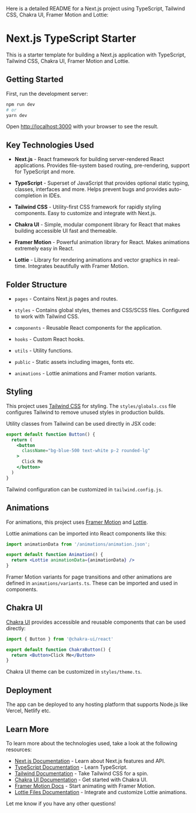 Here is a detailed README for a Next.js project using TypeScript, Tailwind CSS, Chakra UI, Framer Motion and Lottie:

# Next.js TypeScript Starter

This is a starter template for building a Next.js application with TypeScript, Tailwind CSS, Chakra UI, Framer Motion and Lottie.

## Getting Started

First, run the development server:

```bash
npm run dev
# or
yarn dev
```

Open [http://localhost:3000](http://localhost:3000) with your browser to see the result.

## Key Technologies Used

- **Next.js** - React framework for building server-rendered React applications. Provides file-system based routing, pre-rendering, support for TypeScript and more.

- **TypeScript** - Superset of JavaScript that provides optional static typing, classes, interfaces and more. Helps prevent bugs and provides auto-completion in IDEs.

- **Tailwind CSS** - Utility-first CSS framework for rapidly styling components. Easy to customize and integrate with Next.js.

- **Chakra UI** - Simple, modular component library for React that makes building accessible UI fast and themeable.

- **Framer Motion** - Powerful animation library for React. Makes animations extremely easy in React.

- **Lottie** - Library for rendering animations and vector graphics in real-time. Integrates beautifully with Framer Motion. 

## Folder Structure

- `pages` - Contains Next.js pages and routes.

- `styles` - Contains global styles, themes and CSS/SCSS files. Configured to work with Tailwind CSS.

- `components` - Reusable React components for the application.

- `hooks` - Custom React hooks.

- `utils` - Utility functions.

- `public` - Static assets including images, fonts etc. 

- `animations` - Lottie animations and Framer motion variants.

## Styling

This project uses [Tailwind CSS](https://tailwindcss.com) for styling. The `styles/globals.css` file configures Tailwind to remove unused styles in production builds.

Utility classes from Tailwind can be used directly in JSX code:

```jsx
export default function Button() {
  return (
    <button 
      className="bg-blue-500 text-white p-2 rounded-lg"
    >
      Click Me
    </button>
  )
}
```

Tailwind configuration can be customized in `tailwind.config.js`. 

## Animations 

For animations, this project uses [Framer Motion](https://www.framer.com/motion/) and [Lottie](https://lottiefiles.com/).

Lottie animations can be imported into React components like this:

```jsx
import animationData from '/animations/animation.json';

export default function Animation() {
  return <Lottie animationData={animationData} />
}
```

Framer Motion variants for page transitions and other animations are defined in `animations/variants.ts`. These can be imported and used in components.

## Chakra UI

[Chakra UI](https://chakra-ui.com/) provides accessible and reusable components that can be used directly:

```jsx
import { Button } from '@chakra-ui/react'

export default function ChakraButton() {
  return <Button>Click Me</Button>
}
```

Chakra UI theme can be customized in `styles/theme.ts`.

## Deployment

The app can be deployed to any hosting platform that supports Node.js like Vercel, Netlify etc.

## Learn More

To learn more about the technologies used, take a look at the following resources:

- [Next.js Documentation](https://nextjs.org/docs) - Learn about Next.js features and API.
- [TypeScript Documentation](https://www.typescriptlang.org/docs/) - Learn TypeScript.
- [Tailwind Documentation](https://tailwindcss.com/docs) - Take Tailwind CSS for a spin.
- [Chakra UI Documentation](https://chakra-ui.com/docs/getting-started) - Get started with Chakra UI.
- [Framer Motion Docs](https://www.framer.com/motion/) - Start animating with Framer Motion.
- [Lottie Files Documentation](https://lottiefiles.com/page/documentation) - Integrate and customize Lottie animations.

Let me know if you have any other questions!